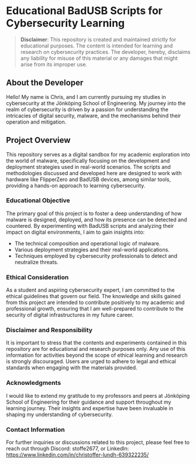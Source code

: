 # Educational BadUSB Scripts for Cybersecurity Learning

> **Disclaimer**: This repository is created and maintained strictly for educational purposes. The content is intended for learning and research on cybersecurity practices. The developer, hereby, disclaims any liability for misuse of this material or any damages that might arise from its improper use.

## About the Developer

Hello! My name is Chris, and I am currently pursuing my studies in cybersecurity at the Jönköping School of Engineering. My journey into the realm of cybersecurity is driven by a passion for understanding the intricacies of digital security, malware, and the mechanisms behind their operation and mitigation.

## Project Overview

This repository serves as a digital sandbox for my academic exploration into the world of malware, specifically focusing on the development and deployment strategies used in real-world scenarios. The scripts and methodologies discussed and developed here are designed to work with hardware like FlipperZero and BadUSB devices, among similar tools, providing a hands-on approach to learning cybersecurity.

### Educational Objective

The primary goal of this project is to foster a deep understanding of how malware is designed, deployed, and how its presence can be detected and countered. By experimenting with BadUSB scripts and analyzing their impact on digital environments, I aim to gain insights into:

- The technical composition and operational logic of malware.
- Various deployment strategies and their real-world applications.
- Techniques employed by cybersecurity professionals to detect and neutralize threats.

### Ethical Consideration

As a student and aspiring cybersecurity expert, I am committed to the ethical guidelines that govern our field. The knowledge and skills gained from this project are intended to contribute positively to my academic and professional growth, ensuring that I am well-prepared to contribute to the security of digital infrastructures in my future career.

### Disclaimer and Responsibility

It is important to stress that the contents and experiments contained in this repository are for educational and research purposes only. Any use of this information for activities beyond the scope of ethical learning and research is strongly discouraged. Users are urged to adhere to legal and ethical standards when engaging with the materials provided.

### Acknowledgments

I would like to extend my gratitude to my professors and peers at Jönköping School of Engineering for their guidance and support throughout my learning journey. Their insights and expertise have been invaluable in shaping my understanding of cybersecurity.

### Contact Information

For further inquiries or discussions related to this project, please feel free to reach out through Discord: stoffe2677, or LinkedIn: https://www.linkedin.com/in/christoffer-lundh-639322235/
